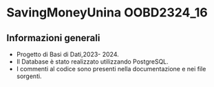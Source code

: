 # SavingMoneyUnina OOBD2324_16

## Informazioni generali

- Progetto di Basi di Dati,2023- 2024.
- Il Database è stato realizzato utilizzando PostgreSQL.
- I commenti al codice sono presenti nella documentazione e nei file sorgenti.
